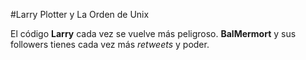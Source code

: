 #Larry Plotter y La Orden de Unix

El código **Larry** cada vez se vuelve más peligroso.
**BalMermort** y sus followers tienes cada vez más *retweets* y poder.
